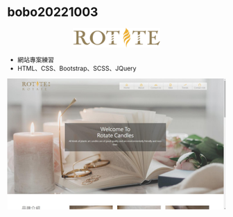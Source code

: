# bobo20221003
<p align="center">
  <img width="200" src="https://github.com/bobo6389/bobo20221003/blob/main/Rotate/assets/images/logo-2.png">
</p>

- 網站專案練習
- HTML、CSS、Bootstrap、SCSS、JQuery

![image](https://github.com/bobo6389/bobo20221003/blob/main/Rotate/assets/images/1.jpg)
